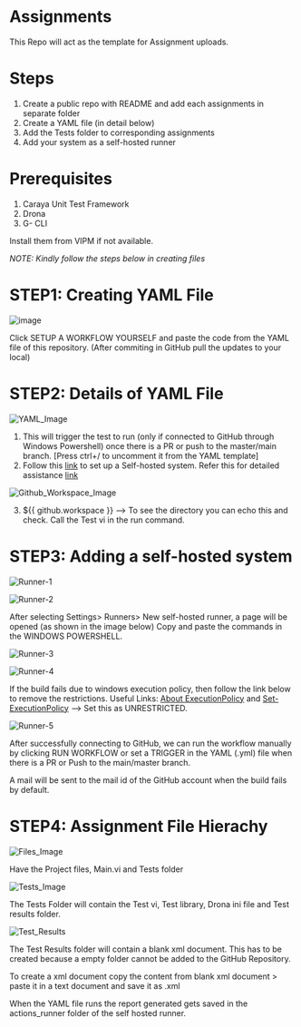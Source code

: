 # Assignments

This Repo will act as the template for Assignment uploads.

# Steps

1. Create a public repo with README and add each assignments in separate folder
2. Create a YAML file (in detail below)
3. Add the Tests folder to corresponding assignments
4. Add your system as a self-hosted runner

# Prerequisites

1. Caraya Unit Test Framework
2. Drona
3. G- CLI

Install them from VIPM if not available.

*NOTE: Kindly follow the steps below in creating files*

# STEP1: Creating YAML File

![image](https://github.com/Sadh26/Assignments/blob/master/README%20Images/image.png)

Click SETUP A WORKFLOW YOURSELF and paste the code from the YAML file of this repository.
(After commiting in GitHub pull the updates to your local)

# STEP2: Details of YAML File

![YAML_Image](https://github.com/Sadh26/Assignments/blob/master/README%20Images/YAML.png)

1. This will trigger the test to run (only if connected to GitHub through Windows Powershell) once there is a PR or push to the master/main branch. [Press ctrl+/ to uncomment it from the YAML template]
2. Follow this [link](https://github.com/Sadh26/Assignments/tree/feature-1#step3-adding-a-self-hosted-system) to set up a Self-hosted system. Refer this for detailed assistance [link](https://solitontech-my.sharepoint.com/:w:/p/sadhana_suresh/EUg5HBnxLrpCqPJ7OgUee3IBjahCa6hl3Jtg0OSPKQXD-Q?e=hvmr8B)

![Github_Workspace_Image](https://github.com/Sadh26/Assignments/blob/master/README%20Images/GH%20Workspace.png)

3. ${{ github.workspace }} --> To see the directory you can echo this and check. Call the Test vi in the run command.


# STEP3: Adding a self-hosted system
![Runner-1](https://github.com/Sadh26/Assignments/blob/feature-1/README%20Images/Runner-1.png)

![Runner-2](https://github.com/Sadh26/Assignments/blob/feature-1/README%20Images/Runner-2.png)

After selecting Settings> Runners> New self-hosted runner, a page will be opened (as shown in the image below) 
Copy and paste the commands in the WINDOWS POWERSHELL. 

![Runner-3](https://github.com/Sadh26/Assignments/blob/feature-1/README%20Images/Runner-3.png)

![Runner-4](https://github.com/Sadh26/Assignments/blob/feature-1/README%20Images/Runner-4.png)

If the build fails due to windows execution policy, then follow the link below to remove the restrictions. Useful Links: 
[About ExecutionPolicy](https://learn.microsoft.com/en-us/powershell/module/microsoft.powershell.core/about/about_execution_policies?view=powershell-7.3) and 
[Set-ExecutionPolicy](https://learn.microsoft.com/en-us/powershell/module/microsoft.powershell.security/set-executionpolicy?view=powershell-7.3) --> Set this as UNRESTRICTED.

![Runner-5](https://github.com/Sadh26/Assignments/blob/feature-1/README%20Images/Runner-5.png)

After successfully connecting to GitHub, we can run the workflow manually by clicking RUN WORKFLOW or set a TRIGGER in the YAML (.yml) file when there is a PR or Push to the main/master branch.  

A mail will be sent to the mail id of the GitHub account when the build fails by default. 
# STEP4: Assignment File Hierachy

![Files_Image](https://github.com/Sadh26/Assignments/blob/master/README%20Images/Files.png)

Have the Project files, Main.vi and Tests folder

![Tests_Image](https://github.com/Sadh26/Assignments/blob/master/README%20Images/Tests.png)

The Tests Folder will contain the Test vi, Test library, Drona ini file and Test results folder.

![Test_Results](https://github.com/Sadh26/Assignments/blob/master/README%20Images/Test_folder.png)

The Test Results folder will contain a blank xml document. This has to be created because a empty folder cannot be added to the GitHub Repository. 

To create a xml document copy the content from blank xml document > paste it in a text document and save it as .xml

When the YAML file runs the report generated gets saved in the actions_runner folder of the self hosted runner.
